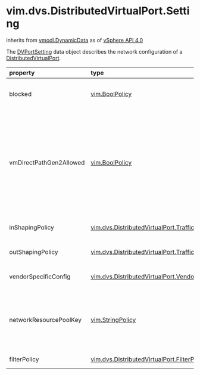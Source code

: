 vim.dvs.DistributedVirtualPort.Setting
======================================
inherits from [vmodl.DynamicData](docs/vmodl.DynamicData.md)
as of [vSphere API 4.0](vim.version.md#vim.version.version5)


The <a href="vim.dvs.DistributedVirtualPort.Setting.md">DVPortSetting</a> data object  describes the network configuration of a <a href="vim.dvs.DistributedVirtualPort.md">DistributedVirtualPort</a>.

| property | type | optional | priv | desc |
|:---------|:-----|:---------|:-----|:-----|
| blocked | [vim.BoolPolicy](vim.BoolPolicy.md "vim.BoolPolicy") | true | None | Indicates whether this port is blocked. If a port is blocked,  packet forwarding is stopped. |
| vmDirectPathGen2Allowed | [vim.BoolPolicy](vim.BoolPolicy.md "vim.BoolPolicy") | true | None | Indicates whether this port is allowed to do VMDirectPath Gen2 network passthrough.  Direct path capability is defined at host, switch, and device levels.  See the <code>vmDirectPathGen2Supported</code> properties on the  <a href="vim.DistributedVirtualSwitch.FeatureCapability.md">DVSFeatureCapability</a>,  <a href="vim.host.Capability.md">HostCapability</a>, <a href="vim.host.PhysicalNic.md">PhysicalNic</a>,  and <a href="vim.vm.device.VirtualEthernetCardOption.md">VirtualEthernetCardOption</a> objects. |
| inShapingPolicy | [vim.dvs.DistributedVirtualPort.TrafficShapingPolicy](vim.dvs.DistributedVirtualPort.TrafficShapingPolicy.md "vim.dvs.DistributedVirtualPort.TrafficShapingPolicy") | true | None | Network shaping policy for controlling throughput of inbound traffic. |
| outShapingPolicy | [vim.dvs.DistributedVirtualPort.TrafficShapingPolicy](vim.dvs.DistributedVirtualPort.TrafficShapingPolicy.md "vim.dvs.DistributedVirtualPort.TrafficShapingPolicy") | true | None | Network shaping policy for controlling throughput of outbound traffic. |
| vendorSpecificConfig | [vim.dvs.DistributedVirtualPort.VendorSpecificConfig](vim.dvs.DistributedVirtualPort.VendorSpecificConfig.md "vim.dvs.DistributedVirtualPort.VendorSpecificConfig") | true | None | Opaque binary blob that stores vendor specific configuration. |
| networkResourcePoolKey | [vim.StringPolicy](vim.StringPolicy.md "vim.StringPolicy") | true | None | The key of user defined network resource pool to be associated with a port.  The default value for this property is "-1", indicating that  this port is not associated with any network resource pool. |
| filterPolicy | [vim.dvs.DistributedVirtualPort.FilterPolicy](vim.dvs.DistributedVirtualPort.FilterPolicy.md "vim.dvs.DistributedVirtualPort.FilterPolicy") | true | None | Configuration for Network Filter Policy. |


